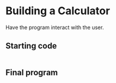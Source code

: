 # Building a Calculator
Have the program interact with the user.

## Starting code
```cs

```

## Final program
```cs

```